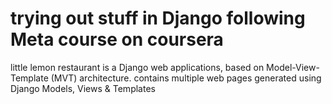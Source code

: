 # trying out stuff in Django following Meta course on coursera
little lemon restaurant is a Django web applications, based on Model-View-Template (MVT) architecture. contains multiple web pages generated using Django Models, Views &amp; Templates 
